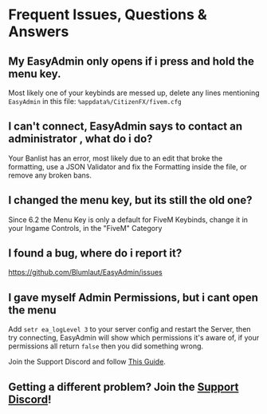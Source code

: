 # Frequent Issues, Questions & Answers


## My EasyAdmin only opens if i press and hold the menu key.

Most likely one of your keybinds are messed up, delete any lines mentioning `EasyAdmin` in this file: `%appdata%/CitizenFX/fivem.cfg`

## I can't connect, EasyAdmin says to contact an administrator , what do i do?

Your Banlist has an error, most likely due to an edit that broke the formatting, use a JSON Validator and fix the Formatting inside the file, or remove any broken bans.

## I changed the menu key, but its still the old one?

Since 6.2 the Menu Key is only a default for FiveM Keybinds, change it in your Ingame Controls, in the "FiveM" Category

## I found a bug, where do i report it?

https://github.com/Blumlaut/EasyAdmin/issues

## I gave myself Admin Permissions, but i cant open the menu

Add `setr ea_logLevel 3` to your server config and restart the Server, then try connecting, EasyAdmin will show which permissions it's aware of, if your permissions all return `false` then you did something wrong.


Join the Support Discord and follow [This Guide](https://easyadmin.readthedocs.io/en/latest/supportfile/).


## Getting a different problem? Join the [Support Discord](https://discord.gg/GugyRU8)! 
